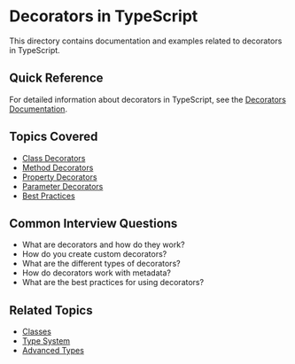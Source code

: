# Decorators in TypeScript

This directory contains documentation and examples related to decorators in TypeScript.

## Quick Reference

For detailed information about decorators in TypeScript, see the
[Decorators Documentation](decorators.md).

## Topics Covered

- [Class Decorators](decorators.md#class-decorators)
- [Method Decorators](decorators.md#method-decorators)
- [Property Decorators](decorators.md#property-decorators)
- [Parameter Decorators](decorators.md#parameter-decorators)
- [Best Practices](decorators.md#best-practices)

## Common Interview Questions

- What are decorators and how do they work?
- How do you create custom decorators?
- What are the different types of decorators?
- How do decorators work with metadata?
- What are the best practices for using decorators?

## Related Topics

- [Classes](../classes/classes.md)
- [Type System](../type-system/type-system.md)
- [Advanced Types](../advanced-types/advanced-types.md)
